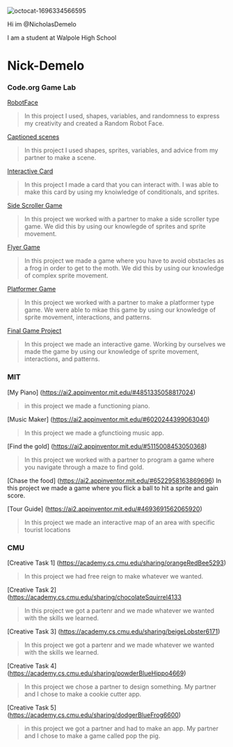 ![octocat-1696334566595](https://github.com/NicholasDemelo/Nick-Demelo/assets/146837145/e48d6674-3b02-4114-9e72-1a63fea6e6a6)

Hi im @NicholasDemelo

I am a student at Walpole High School

# Nick-Demelo
### Code.org Game Lab
[RobotFace](https://nicholasdemelo.github.io/RobotFace/)
> In this project I used, shapes, variables, and randomness to express my creativity and created a Random Robot Face.

 
 [Captioned scenes](https://studio.code.org/projects/gamelab/-oKESi0ViodMc27uxlJstpyZFbLQcQ2fajNh5sYKxmo)
> In this project I used shapes, sprites, variables, and advice from my partner to make a scene.

[Interactive Card](https://studio.code.org/projects/gamelab/feMn4X_8ZxUrB_GRdrQgSeFhUiU4-hbmsu868LxoGtM)

>  In this project I made a card that you can interact with. I was able to make this card by using my knoiwledge of conditionals, and sprites.

[Side Scroller Game](https://studio.code.org/projects/gamelab/BGWT80nB7jbHkkc2tgkb2lIutFjbid9LDjr-8uMEs7E)
> In this project we worked with a partner to make a side scroller type game. We did this by using our knowlegde of sprites and sprite movement.

[Flyer Game](https://studio.code.org/projects/gamelab/zhkOo3RXw0jdzYnI0pZHHSalcZtThK-mEzD_Fx7nOko)
> In this project we made a game where you have to avoid obstacles as a frog in order to get to the moth. We did this by using our knowledge of complex sprite movement.

[Platformer Game](https://studio.code.org/projects/gamelab/d_KM27ERxEKfqaIU15si_YFqv0VJlJiYy-Qy3xnAswY)
> In this project we worked with a partner to make a platformer type game. We were able to mkae this game by using our knowledge of sprite movement, interactions, and patterns.

 [Final Game Project](https://studio.code.org/projects/gamelab/B1BjaLUFiJ56_AAAWtr_OJxcwC4b7y-6DcT2balTiq4)
> In this project we made an interactive game. Working by ourselves we made the game by using our knowledge of sprite movement, interactions, and patterns.

### MIT
[My Piano] (https://ai2.appinventor.mit.edu/#4851335058817024)
> in this project we made a functioning piano.

[Music Maker] (https://ai2.appinventor.mit.edu/#6020244399063040)
> In this project we made a gfunctioing music app.

[Find the gold] (https://ai2.appinventor.mit.edu/#5115008453050368) 
>In this project we worked with a partner to program a game where you navigate through a maze to find gold.

[Chase the food] (https://ai2.appinventor.mit.edu/#6522958163869696)
In this project we made a game where you flick a ball to hit a sprite and gain score.

[Tour Guide] (https://ai2.appinventor.mit.edu/#4693691562065920)
>In this project we made an interactive map of an area with specific tourist locations

###  CMU
[Creative Task 1] (https://academy.cs.cmu.edu/sharing/orangeRedBee5293) 
>In this project we had free reign to make whatever we wanted.

[Creative Task 2] (https://academy.cs.cmu.edu/sharing/chocolateSquirrel4133
> In this project we got a partenr and we made whatever we wanted with the skills we learned.

[Creative Task 3] (https://academy.cs.cmu.edu/sharing/beigeLobster6171)
> In this project we got a partenr and we made whatever we wanted with the skills we learned.

[Creative Task 4] (https://academy.cs.cmu.edu/sharing/powderBlueHippo4669)
>In this project we chose a partner to design something. My partner and I chose to make a cookie cutter app.

[Creative Task 5] (https://academy.cs.cmu.edu/sharing/dodgerBlueFrog6600)
> in this project we got a partner and had to make an app. My partner and I chose to make a game called pop the pig.

